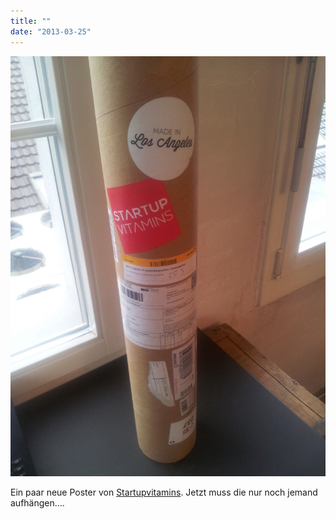 ```yaml
---
title: ""
date: "2013-03-25"
---
```


![](images/tumblr_mk85uqxmcd1s5gaabo1_1280.jpg)

Ein paar neue Poster von [Startupvitamins](http://www.startupvitamins.com/). Jetzt muss die nur noch jemand aufhängen….
